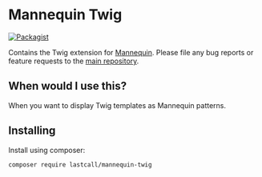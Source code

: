Mannequin Twig
==============

[![Packagist](https://img.shields.io/packagist/v/lastcall/mannequin-twig.svg)]()

Contains the Twig extension for [Mannequin](https://github.com/LastCallMedia/Mannequin). Please file any bug reports or feature requests to the [main repository](https://github.com/LastCallMedia/Mannequin).

When would I use this?
-----------------------
When you want to display Twig templates as Mannequin patterns.

Installing
----------
Install using composer:
```bash
composer require lastcall/mannequin-twig
```